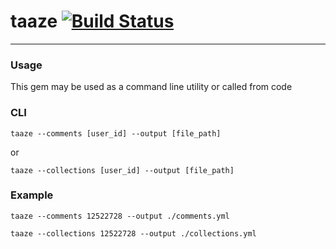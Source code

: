 # taaze [![Build Status](https://travis-ci.org/BUEZE/taaze.svg?branch=master)](https://travis-ci.org/BUEZE/taaze)

---

### Usage 

This gem may be used as a command line utility or called from code


### CLI

`taaze --comments [user_id] --output [file_path]`

or 

`taaze --collections [user_id] --output [file_path]`


### Example

`taaze --comments 12522728 --output ./comments.yml`

`taaze --collections 12522728 --output ./collections.yml`
